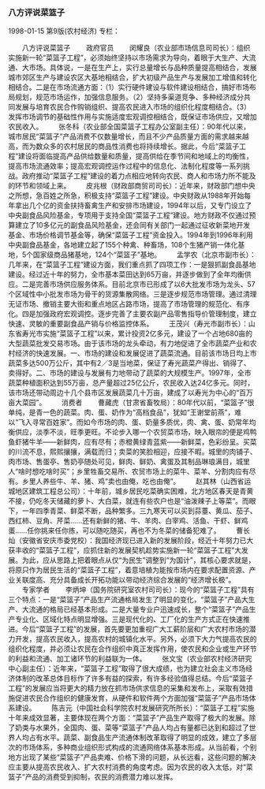 ### 八方评说菜篮子

1998-01-15
第9版(农村经济)
专栏：

　　八方评说菜篮子
　　政府官员
　　闵耀良（农业部市场信息司司长）：组织实施新一轮“菜篮子工程”，必须始终坚持以市场需求为导向，着眼于大生产、大流通、大市场。具体说，一是在生产上，实行总量增长与品种质量提高相结合，发展城市郊区生产与建设农区大基地相结合，扩大初级产品生产与发展加工增值和转化相结合。二是在市场流通方面：（1）实行硬件建设与软件建设相结合，搞好市场布局规划，规范市场运作，加强信息服务。（2）坚持多渠道竞争、多种经济成分共同发展与培育农民合作购销组织、提高农民进入市场的组织化程度相结合。（3）发挥市场调节的基础性作用与实施适度宏观调控相结合，既保证市场供应，又增加农民收入。
　　张冬科（农业部全国菜篮子工程办公室副主任）：90年代以来，城市居民“菜篮子”产品消费不仅数量增长，而且不少产品质量方面的需求越来越高，而为数众多的农村居民的商品性消费也将持续增长。据此，今后“菜篮子工程”建设将面临提高产品供给数量和质量，提高供给在季节间和地域上的均衡性，提高市场流通效率；提高宏观调控运作过程中的信息化、法制化程度等一系列挑战。政府推动“菜篮子工程”建设的着力点相应地转向农民、商人和市场力所不能及的环节和领域上来。
　　皮兆根（财政部商贸司司长）：近年来，财政部门想中央之所想，急百姓之所急，积极支持“菜篮子工程”建设。中央财政从1988年开始每年拿出几个亿的资金扶持畜禽生产和安排市场建设，1994年以后，又专门设立了中央副食品风险基金，专项用于支持全国“菜篮子工程”建设。地方财政不仅通过预算建立了10多亿元的副食品风险基金，还会同有关部门一起通过征收新菜地开发基金、市场价格调节基金等，确保“菜篮子工程”资金投入。1994年到1996年利用中央副食品基金，各地建立起了155个种禽、种畜场，108个生猪产销一体化基地，5个国家级商品猪基地，124个“菜篮子”基地。
　　孟学农（北京市副市长）：几年来，在“菜篮子工程”建设方面，我们重点抓了四项工作：一是狠抓副食品基地建设。经过近十年的努力，全市基本菜田达到65万亩，并逐步做到了全年均衡供应。二是完善市场供应服务体系。目前北京市已形成了以6大批发市场为龙头、57个区域性中小批发市场为骨干的货源集散网络。三是逐步规范市场管理。通过清理无证市场、撤销主要大街和重点地区占路市场，提高了市场管理的规范化、有序化。四是加强政府宏观调控。逐步完善了主要农副产品零售指导价管理制度，建立快速、灵敏的重要副食品产销与价格监控体系。
　　王茂兴（寿光市副市长）：山东省寿光市实施“菜篮子工程”以来，累计投资2亿多元，建设了一个占地680亩的大型蔬菜批发交易市场。由于该市场的龙头牵动，有力地促进了全市蔬菜产业和农村经济的快速发展。一、市场的建设和发展促进了蔬菜流通。目前该市场日均上市蔬菜多达500万公斤，其中有2／3是当地菜，保证了寿光蔬菜产得出、销得了、卖得好。二、市场的建设与发展有力地带动了蔬菜的大规模生产。1997年，全市蔬菜种植面积达到55万亩，总产量超过25亿公斤，农民收入达24亿多元。同时，该市场还带动周边十几个县市区发展蔬菜几十万亩，建成了以寿光为中心的“百万亩大菜园”。
　　消费者
　　曹藏虎（甘肃省畜牧局）：80年代以前，“菜篮子”很单纯，是青一色的蔬菜。肉、蛋、奶作为“高档食品”，犹如“王谢堂前燕”，难以“飞入寻常百姓家”。而如今市场的肉、蛋、奶量多质优，肉、禽、蛋、奶常年均衡供应，淡季不淡，旺季更旺。不论步入哪一个农贸菜市场，映入眼帘的便是鸡鸭鱼虾猪牛羊——新鲜肉，应有尽有；赤橙黄绿青蓝紫——新鲜菜，色彩纷呈。买菜的川流不息，熙熙攘攘，满载而归；卖菜的笑脸相迎，应接不暇。城里的肉铺子、肉市场、售蛋亭、售奶亭随处可见，鲜肉、鲜奶、禽蛋及其制品琳琅满目，城里人“啥时想吃啥时买”；乡里牲畜交易所、农贸市场上的菜牛、菜羊、分割肉应有尽有。乡里人养些牛、羊、猪、鸡“卖也由俺，吃也由俺”。
　　赵其林（山西省运城地区建筑工程总公司）：十年前，城乡居民吃菜确实困难，北方地区春天是青黄不接，仍吃冬天储藏的萝卜、大白菜，就连有些农户也是“油泼辣子上等菜”。而眼下，一年四季青菜、鲜菜不断，品种繁多。三九寒天可以买到蒜薹、黄瓜、茄子、西红柿、豆角、芹菜……还有新鲜的猪、牛、羊肉、白宰鸡、活鱼、干虾、鲜鸡蛋……任你挑来任你拣，可以随吃随买，再也不为冬菜的储备犯难了。
　　曹长灿（安徽省安庆市委党校）：我国经济现已进入新的发展阶段，经近十年努力已大获丰收的“菜篮子工程”，应抓住新的发展契机趁势实施新一轮“菜篮子工程”大发展。为此，应从思路上把着眼点从仅“为民生”调整到“为国计”，其核心要求就是，将原只作为居民生活的“菜篮子工程”，着意培植为能按市场内在要求配置资源、产业关联度高、充分具备成长开拓功能以带动经济综合发展的“经济增长极”。
　　专家学者
　　李炳坤（国务院研究室农村司司长）：现今的“菜篮子工程”具有三个特点：一是“菜篮子”产品生产流通格局发生了明显的变化，“菜篮子”产品大生产、大流通的格局已经基本形成。二是大量专业户迅速成长，整个“菜篮子”产品生产专业化、区域化特点明显增强。三是现代化的、工厂化的生产方式正在快速推进。今后“菜篮子工程”的发展，首先要更加重视广大工薪阶层和广大农村市场的潜力开发，提高农民收入，提高农村的城镇化水平。另外，必须下大力气提高农民的组织化程度，并必须让农民在合作组织中真正发挥作用，使农民和企业或生产环节的利益和流通、加工诸环节的利益联为一体。
　　张文宝（农业部农村经济研究中心副主任）：近年来，“菜篮子工程”取得了很大成绩，也为建立社会主义市场经济体制的改革总体目标作了许多有益的探索，有许多经验值得总结。今后“菜篮子工程”的发展应当将更大的精力放在抓市场供求信息的采集和发布上，采取有效措施促进农民合作组织的健康发育，从硬件和软件两个方面加强“菜篮子”产品市场体系建设。
　　陈吉元（中国社会科学院农村发展研究所所长）：“菜篮子工程”实施十年来成效显著，主要体现在两个方面：“菜篮子”产品生产取得了极大的发展。除了奶类与水果外，全国肉、蛋、菜等“菜篮子”产品人均占有量都已达到和超过了世界人均占有水平。蔬菜、副食品生产流通体制改革取得了明显的成效，建立了多层次的市场体系，多种商业组织形式构成的流通网络体系基本形成。从当前看，个别地方出现了某些“菜篮子”产品卖难、价格下滑的问题，从长远看，这些问题的解决应主要从提高农民收入、扩大农村消费的角度考虑。因为农民的收入太低，对“菜篮子”产品的消费受到抑制，农民的消费潜力难以发挥。
